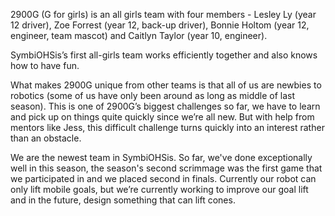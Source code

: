 2900G (G for girls) is an all girls team with four members - Lesley Ly (year 12 driver), Zoe Forrest (year 12, back-up driver), Bonnie Holtom (year 12, engineer, team mascot) and Caitlyn Taylor (year 10, engineer).

SymbiOHSis’s first all-girls team works efficiently together and also knows how to have fun.

What makes 2900G unique from other teams is that all of us are newbies to robotics (some of us have only been around as long as middle of last season). This is one of 2900G’s biggest challenges so far, we have to learn and pick up on things quite quickly since we’re all new. But with help from mentors like Jess, this difficult challenge turns quickly into an interest rather than an obstacle.

We are the newest team in SymbiOHSis. So far, we've done exceptionally well in this season, the season's second scrimmage was the first game that we participated in and we placed second in finals. Currently our robot can only lift mobile goals, but we’re currently working to improve our goal lift and in the future, design something that can lift cones.
